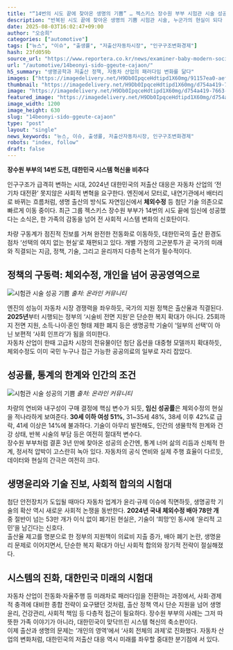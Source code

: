 ```yaml
---
title: "“14번의 시도 끝에 찾아온 생명의 기쁨” … 젝스키스 장수원 부부 시험관 시술 성공, 누군가의 현실이 된 이야기"
description: "반복된 시도 끝에 찾아온 생명의 기쁨 시험관 시술, 누군가의 현실이 되다 ..."
date: 2025-08-03T16:02:47+09:00
author: "오승희"
categories: ["automotive"]
tags: ["뉴스", "이슈", "출생률", "저출산자동차시장", "인구구조변화경제"]
hash: 23fd059b
source_url: "https://www.reportera.co.kr/news/examiner-baby-modern-society/"
url: "/automotive/14beonyi-sido-ggeute-cajaon/"
h5_summary: "생명공학과 저출산 정책, 자동차 산업의 패러다임 변화를 닮다"
images: ["https://imagedelivery.net/H9Db0IpqceHdtipd1X60mg/91157ea0-aef6-4157-fb06-2d0adb40f700/public", "https://imagedelivery.net/H9Db0IpqceHdtipd1X60mg/d754a419-7663-435c-8d29-45755d731d00/public", "https://imagedelivery.net/H9Db0IpqceHdtipd1X60mg/ba7fee28-9247-4ac3-9c9e-1e32a09c0b00/public"]
thumbnail: "https://imagedelivery.net/H9Db0IpqceHdtipd1X60mg/d754a419-7663-435c-8d29-45755d731d00/public"
image: "https://imagedelivery.net/H9Db0IpqceHdtipd1X60mg/d754a419-7663-435c-8d29-45755d731d00/public"
featured_image: "https://imagedelivery.net/H9Db0IpqceHdtipd1X60mg/d754a419-7663-435c-8d29-45755d731d00/public"
image_width: 1200
image_height: 630
slug: "14beonyi-sido-ggeute-cajaon"
type: "post"
layout: "single"
news_keywords: "뉴스, 이슈, 출생률, 저출산자동차시장, 인구구조변화경제"
robots: "index, follow"
draft: false
---
```


**장수원 부부의 14번 도전, 대한민국 시스템 혁신을 비추다**

인구구조가 급격히 변하는 시대, 2024년 대한민국의 저출산 대응은 자동차 산업의 ‘전기차 대전환’ 못지않은 사회적 변혁을 요구한다. 엔진에서 모터로, 내연기관에서 배터리로 바뀌는 흐름처럼, 생명 출산의 방식도 자연임신에서 **체외수정** 등 첨단 기술 의존으로 빠르게 이동 중이다. 최근 그룹 젝스키스 장수원 부부가 14번의 시도 끝에 임신에 성공했다는 소식은, 한 가족의 감동을 넘어 전 사회적 시스템 변화의 신호탄이다.

차량 구동계가 점진적 진보를 거쳐 완전한 전동화로 이동하듯, 대한민국의 출산 환경도 점차 ‘선택의 여지 없는 현실’로 재편되고 있다. 개별 가정의 고군분투가 곧 국가의 미래와 직결되는 지금, 정책, 기술, 그리고 윤리까지 다층적 논의가 필수적이다.

## 정책의 구동력: 체외수정, 개인을 넘어 공공영역으로

![시험관 시술 성공 기쁨](https://imagedelivery.net/H9Db0IpqceHdtipd1X60mg/ba7fee28-9247-4ac3-9c9e-1e32a09c0b00/public)
*출처: 온라인 커뮤니티*


엔진의 성능이 자동차 시장 경쟁력을 좌우하듯, 국가의 지원 정책은 출산율과 직결된다. **2025년**부터 시행되는 정부의 ‘시술비 전면 지원’은 단순한 복지 확대가 아니다. 25회까지 전면 지원, 소득·나이·혼인 형태 제한 폐지 등은 생명공학 기술이 ‘일부의 선택’이 아닌 보편적 ‘사회 인프라’가 됨을 의미한다.  
자동차 산업이 한때 고급차 시장의 전유물이던 첨단 옵션을 대중형 모델까지 확대하듯, 체외수정도 이미 국민 누구나 접근 가능한 공공의료의 일부로 자리 잡았다.

## 성공률, 통계의 한계와 인간의 조건

![시험관 시술 성공의 기쁨](https://imagedelivery.net/H9Db0IpqceHdtipd1X60mg/91157ea0-aef6-4157-fb06-2d0adb40f700/public)
*출처: 온라인 커뮤니티*


차량의 연비와 내구성이 구매 결정에 핵심 변수가 되듯, **임신 성공률**은 체외수정의 현실을 적나라하게 보여준다. **30세 이하 여성 51%**, 31~35세 48%, 38세 이후 42%로 급락, 41세 이상은 14%에 불과하다. 기술이 아무리 발전해도, 인간의 생물학적 한계와 건강 상태, 반복 시술의 부담 등은 여전히 절대적 변수다.  
장수원 부부처럼 결혼 3년 만에 찾아온 성공의 순간엔, 통계 너머 삶의 리듬과 신체적 한계, 정서적 압박이 고스란히 녹아 있다. 자동차의 공식 연비와 실제 주행 효율이 다르듯, 데이터와 현실의 간극은 여전히 크다.

## 생명윤리와 기술 진보, 사회적 합의의 시험대

첨단 안전장치가 도입될 때마다 자동차 업계가 윤리·규제 이슈에 직면하듯, 생명공학 기술의 확산 역시 새로운 사회적 논쟁을 동반한다. **2024년 국내 체외수정 배아 78만 개** 중 절반이 넘는 53만 개가 이식 없이 폐기된 현실은, 기술이 ‘희망’인 동시에 ‘윤리적 고민’을 남긴다는 신호다.  
출산율 제고를 명분으로 한 정부의 지원책이 의료비 지출 증가, 배아 폐기 논란, 생명윤리 문제로 이어지면서, 단순한 복지 확대가 아닌 사회적 합의와 장기적 전략이 절실해졌다.

## 시스템의 진화, 대한민국 미래의 시험대

자동차 산업이 전동화·자율주행 등 미래차로 패러다임을 전환하는 과정에서, 사회·경제적 충격에 대비한 종합 전략이 요구됐던 것처럼, 출산 정책 역시 단순 지원을 넘어 생명윤리, 건강관리, 사회적 책임 등 다층적 접근이 필요하다. 장수원 부부의 사례는 그저 따뜻한 가족 이야기가 아니라, 대한민국이 맞닥뜨린 시스템 혁신의 축소판이다.  
이제 출산과 생명의 문제는 ‘개인의 영역’에서 ‘사회 전체의 과제’로 진화했다. 자동차 산업의 변화처럼, 대한민국의 저출산 대응 역시 미래를 좌우할 중대한 분기점에 서 있다.
